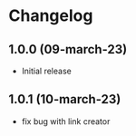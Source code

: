 # Changelog

## 1.0.0 (09-march-23)

* Initial release

## 1.0.1 (10-march-23)

* fix bug with link creator